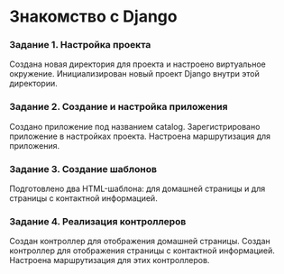 # Знакомство с Django

### Задание 1. Настройка проекта
Создана новая директория для проекта и настроено виртуальное окружение.
Инициализирован новый проект Django внутри этой директории.

### Задание 2. Создание и настройка приложения
Создано приложение под названием catalog.
Зарегистрировано приложение в настройках проекта.
Настроена маршрутизация для приложения.

### Задание 3. Создание шаблонов
Подготовлено два HTML-шаблона: для домашней страницы и для страницы с контактной информацией.

### Задание 4. Реализация контроллеров
Создан контроллер для отображения домашней страницы.
Создан контроллер для отображения страницы с контактной информацией.
Настроена маршрутизация для этих контроллеров.